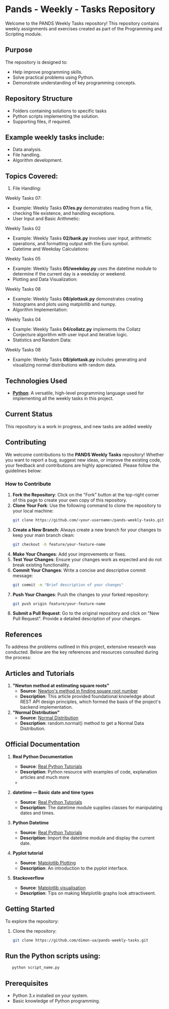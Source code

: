 # Pands - Weekly - Tasks Repository

Welcome to the PANDS Weekly Tasks repository! This repository contains weekly assignments and exercises created as part of the Programming and Scripting module.

## Purpose
The repository is designed to:
- Help improve programming skills.
- Solve practical problems using Python.
- Demonstrate understanding of key programming concepts.

## Repository Structure
- Folders containing solutions to specific tasks
- Python scripts implementing the solution.
- Supporting files, if required.

## Example weekly tasks include:
- Data analysis.
- File handling.
- Algorithm development.

## Topics Covered:
1. File Handling:

Weekly Tasks 07:
- Example: Weekly Tasks **07/es.py** demonstrates reading from a file, checking file existence, and handling exceptions.
- User Input and Basic Arithmetic:

Weekly Tasks 02
- Example: Weekly Tasks **02/bank.py** involves user input, arithmetic operations, and formatting output with the Euro symbol.
- Datetime and Weekday Calculations:

Weekly Tasks 05
- Example: Weekly Tasks **05/weekday.py** uses the datetime module to determine if the current day is a weekday or weekend.
- Plotting and Data Visualization:

Weekly Tasks 08
- Example: Weekly Tasks **08/plottask.py** demonstrates creating histograms and plots using matplotlib and numpy.
- Algorithm Implementation:

Weekly Tasks 04
- Example: Weekly Tasks **04/collatz.py** implements the Collatz Conjecture algorithm with user input and iterative logic.
- Statistics and Random Data:

Weekly Tasks 08
- Example: Weekly Tasks **08/plottask.py** includes generating and visualizing normal distributions with random data.

## Technologies Used
- **[Python](https://www.python.org/)**: A versatile, high-level programming language used for implementing all the weekly tasks in this project.

## Current Status
This repository is a work in progress, and new tasks are added weekly

## Contributing

We welcome contributions to the **PANDS Weekly Tasks** repository! Whether you want to report a bug, suggest new ideas, or improve the existing code, your feedback and contributions are highly appreciated. Please follow the guidelines below:

### How to Contribute
1. **Fork the Repository**: Click on the "Fork" button at the top-right corner of this page to create your own copy of this repository.
2. **Clone Your Fork**: Use the following command to clone the repository to your local machine:
   ```bash
   git clone https://github.com/<your-username>/pands-weekly-tasks.git
   ```
3. **Create a New Branch**: Always create a new branch for your changes to keep your main branch clean:
   ```bash
   git checkout -b feature/your-feature-name
   ```
4. **Make Your Changes**: Add your improvements or fixes.
5. **Test Your Changes**: Ensure your changes work as expected and do not break existing functionality.
6. **Commit Your Changes**: Write a concise and descriptive commit message:
   ```bash
   git commit -m "Brief description of your changes"
   ```
7. **Push Your Changes**: Push the changes to your forked repository:
   ```bash
   git push origin feature/your-feature-name
   ```
8. **Submit a Pull Request**: Go to the original repository and click on "New Pull Request". Provide a detailed description of your changes.

## References

To address the problems outlined in this project, extensive research was conducted. Below are the key references and resources consulted during the process:

## Articles and Tutorials
1. **"Newton method at estimating square roots"**
   - **Source**: [Newton's method in finding square root number](https://www.youtube.com/watch?v=B1Mld-PiG3M)
   - **Description**: This article provided foundational knowledge about REST API design principles, which formed the basis of the project's backend implementation.
2. **"Normal Distribution"**
   - **Source**: [Normal Distribution](https://www.w3schools.com/python/NumPy/numpy_random_normal.asp#:~:text=loc%20%2D%20(Mean)%20where%20the,shape%20of%20the%20returned%20array.)
   - **Description**: random.normal() method to get a Normal Data Distribution.
  
## Official Documentation
1. **Real Python Documentation**
   - **Source**: [Real Python Tutorials](https://realpython.com/)
   - **Description**: Python resource with examples of code, explanation articles and much more
   - 
2. **datetime — Basic date and time types**
   - **Source**: [Real Python Tutorials](https://docs.python.org/3/library/datetime.html)
   - **Description**: The datetime module supplies classes for manipulating dates and times.

3. **Python Datetime**
   - **Source**: [Real Python Tutorials](https://www.w3schools.com/python/python_datetime.asp)
   - **Description**: Import the datetime module and display the current date.

4. **Pyplot tutorial**
   - **Source**: [Matplotlib Plotting](https://matplotlib.org/stable/api/_as_gen/matplotlib.pyplot.plot.html)
   - **Description**: An introduction to the pyplot interface.

5. **Stackoverflow**
   - **Source**: [Matplotlib visualisation](https://stackoverflow.com/questions/24547047/how-to-make-matplotlib-graphs-look-professionally-done-like-this)
   - **Description**: Tips on making Matplotlib graphs look attractiveent.

## Getting Started
To explore the repository:
1. Clone the repository:
   ```bash
   git clone https://github.com/dimon-ua/pands-weekly-tasks.git

## Run the Python scripts using:
```bash
   python script_name.py
```

## Prerequisites
- Python 3.x installed on your system.
- Basic knowledge of Python programming.

